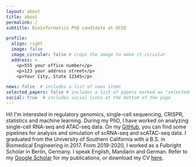 ```yaml
---
layout: about
title: about
permalink: /
subtitle: Bioinformatics PhD candidate at UCSD

profile:
  align: right
  image: false
  image_circular: false # crops the image to make it circular
  address: > 
    <p>555 your office number</p>
    <p>123 your address street</p>
    <p>Your City, State 12345</p>

news: false  # includes a list of news items
selected_papers: false # includes a list of papers marked as "selected={true}"
social: true  # includes social icons at the bottom of the page
---
```


Hi! I'm interested in regulatory genomics, single-cell sequencing, CRISPR, statistics and machine learning. During my PhD, I have worked on analyzing single-cell RNA-seq and ATAC-seq data. On my [GitHub](https://github.com/zrcjessica), you can find some pipelines for analysis and simulation of scRNA-seq and scATAC-seq data. I graduated from the University of Southern California with a B.S. in Biomedical Engineering in 2017. From 2019-2020, I worked as a Fulbright Scholar in Berlin, Germany. I speak English, Mandarin and German. Refer to my [Google Scholar](https://scholar.google.com/citations?user=LTBrwvIAAAAJ) for my publications, or download my CV [here](https://zrcjessica.github.io/assets/pdf/Resume_Zhou-Jessica.pdf). 
